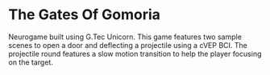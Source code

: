 # The Gates Of Gomoria
Neurogame built using G.Tec Unicorn.
This game features two sample scenes to open a door and deflecting a projectile using a cVEP BCI.
The projectile round features a slow motion transition to help the player focusing on the target.
